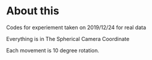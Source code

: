 # About this
Codes for experiement taken on 2019/12/24 for real data

Everything is in The Spherical Camera Coordinate

Each movement is 10 degree rotation. 